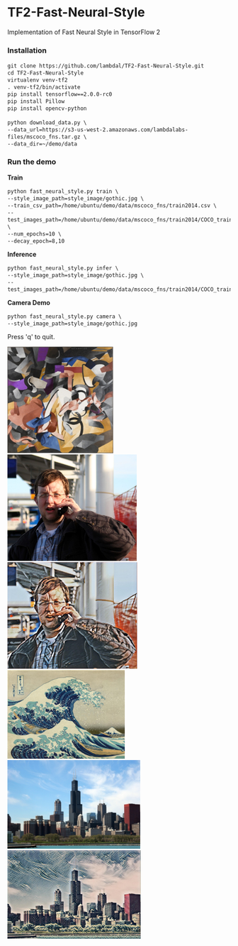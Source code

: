 # TF2-Fast-Neural-Style
Implementation of Fast Neural Style in TensorFlow 2 


### Installation
```
git clone https://github.com/lambdal/TF2-Fast-Neural-Style.git
cd TF2-Fast-Neural-Style
virtualenv venv-tf2
. venv-tf2/bin/activate
pip install tensorflow==2.0.0-rc0
pip install Pillow
pip install opencv-python

python download_data.py \
--data_url=https://s3-us-west-2.amazonaws.com/lambdalabs-files/mscoco_fns.tar.gz \
--data_dir=~/demo/data
```

### Run the demo

__Train__
```
python fast_neural_style.py train \
--style_image_path=style_image/gothic.jpg \
--train_csv_path=/home/ubuntu/demo/data/mscoco_fns/train2014.csv \
--test_images_path=/home/ubuntu/demo/data/mscoco_fns/train2014/COCO_train2014_000000003348.jpg,/home/ubuntu/demo/data/mscoco_fns/val2014/COCO_val2014_000000138954.jpg,/home/ubuntu/demo/data/mscoco_fns/val2014/COCO_val2014_000000301397.jpg \
--num_epochs=10 \
--decay_epoch=8,10
```

__Inference__
```
python fast_neural_style.py infer \
--style_image_path=style_image/gothic.jpg \
--test_images_path=/home/ubuntu/demo/data/mscoco_fns/train2014/COCO_train2014_000000003348.jpg,/home/ubuntu/demo/data/mscoco_fns/val2014/COCO_val2014_000000138954.jpg,/home/ubuntu/demo/data/mscoco_fns/val2014/COCO_val2014_000000301397.jpg
```

__Camera Demo__

```
python fast_neural_style.py camera \
--style_image_path=style_image/gothic.jpg
```

Press 'q' to quit.

<p>
<a href="README/gothic.jpg" target="_blank"><img src="README/gothic.jpg" height="240px" style="max-width:100%;"></a>
<a href="README/COCO_val2014_000000301397.jpg" target="_blank"><img src="README/COCO_val2014_000000301397.jpg" height="240px" style="max-width:100%;"></a>
<a href="README/output_COCO_val2014_000000301397.jpg" target="_blank"><img src="README/output_COCO_val2014_000000301397.jpg" height="240px" style="max-width:100%;"></a>
<a href="README/wave_crop.jpg" target="_blank"><img src="README/wave_crop.jpg" height="200px" style="max-width:100%;"></a>
<a href="README/chicago.jpg" target="_blank"><img src="README/chicago.jpg" height="200px" style="max-width:100%;"></a>
<a href="README/output_chicago.jpg" target="_blank"><img src="README/output_chicago.jpg" height="200px" style="max-width:100%;"></a>
</p>